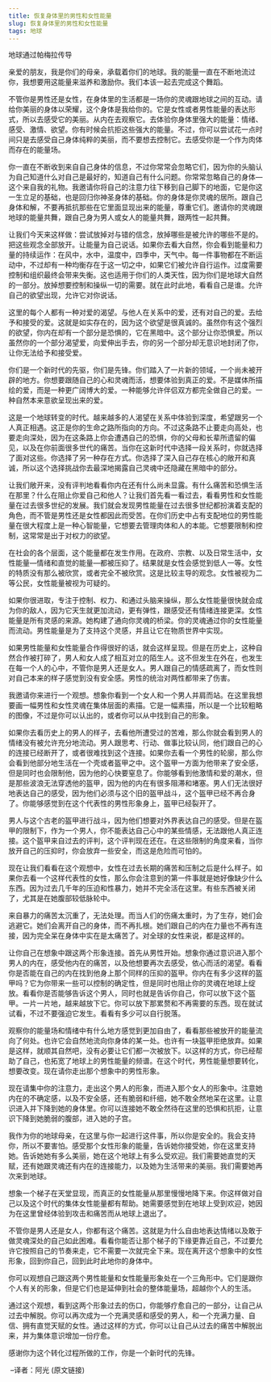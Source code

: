```yaml
--- 
title: 恢复身体里的男性和女性能量 
slug: 恢复身体里的男性和女性能量 
tags: 地球
--- 
```

地球通过帕梅拉传导

亲爱的朋友，我是你们的母亲，承载着你们的地球。我的能量一直在不断地流过你，我想要用这能量来滋养和激励你。我们本该一起去完成这个舞蹈。

不管你是男性还是女性，在身体里的生活都是一场你的灵魂跟地球之间的互动。请给你美丽的身体以荣耀，这个身体是我给你的。它是女性或者男性能量的表达形式，所以去感受它的美丽。从内在去观察它。去体验你身体里强大的能量：情绪、感受、激情、欲望。你有时候会抗拒这些强大的能量。不过，你可以尝试花一点时间只是去感受自己身体纯粹的美丽，而不要想去控制它。去感受你是一个作为肉体而存在的能量场。

你一直在不断收到来自自己身体的信息，不过你常常会忽略它们，因为你的头脑认为自己知道什么对自己是最好的，知道自己有什么问题。你常常忽略自己的身体—这个来自我的礼物。我邀请你将自己的注意力往下移到自己脚下的地面，它是你这一生立足的基础，也是回归你神圣身体的基础。你的身体是你灵魂的居所。跟自己身体和解，不要再抵抗那些在它里面显现出来的能量，尊重它们。邀请你的灵魂跟地球的能量共舞，跟自己身为男人或女人的能量共舞，跟两性一起共舞。

让我们今天来这样做：尝试放掉对与错的信念，放掉哪些是被允许的哪些不是的。把这些观念全部放开。让能量为自己说话。如果你去看大自然，你会看到能量和力量的持续运作：在风中，水中，温度中，四季中，天气中。每一件事物都在不断运动中，不过却有一种均衡存在于这一切之中，如果它们被允许自行运作。过度需要控制和组织最终会带来失衡。这也适用于你们的人类天性，因为你们是地球大自然的一部分。放掉想要控制和操纵一切的需要。就在此时此地，看看自己是谁。允许自己的欲望出现，允许它对你说话。

这里的每个人都有一种对爱的渴望。与他人在关系中的爱，还有对自己的爱。去给予和接受的爱。这就是如实存在的，因为这个欲望是很真诚的。虽然你有这个强烈的欲望，你内在却有一个部分是恐惧的，它在黑暗中。这个部分让你恐惧爱。所以虽然你的一个部分渴望爱，向爱伸出手去，你的另一个部分却无意识地封闭了你，让你无法给予和接受爱。

你们是一个新时代的先驱，你们是先锋。你们踏入了一片新的领域，一个尚未被开辟的地方。你想要跟随自己的心和灵魂而活，想要体验到真正的爱。不是媒体所描绘的爱，而是一种更广阔博大的爱。一种能够允许伴侣双方都完全做自己的爱。一种自然本来意欲呈现出来的爱。

这是一个地球转变的时代。越来越多的人渴望在关系中体验到深度，希望跟另一个人真正相遇。这正是你的生命之路所指向的方向。不过这条路不止要走向高处，也要走向深处，因为在这条路上你会遭遇自己的恐惧，你的父母和长辈所遗留的偏见，以及在你前面很多世代的痛苦。当你在这新时代中选择一段关系时，你就选择了面对这些。你选择了另一种存在方式。你选择了深入自己存在核心的敞开和真诚，所以这个选择挑战你去最深地揭露自己灵魂中还隐藏在黑暗中的部分。

让我们敞开来，没有评判地看看你内在还有什么尚未显露。有什么痛苦和恐惧生活在那里？什么在阻止你爱自己和他人？让我们首先看一看过去，看看男性和女性能量在过去很多世纪的发展。我们就会发现男性能量在过去很多世纪都扮演着支配的角色，而不管是男性还是女性都因此而受苦。在你们历史中占有支配地位的男性能量在很大程度上是一种心智能量，它想要去管理肉体和人的本能。它想要限制和控制，这常常是出于对权力的欲望。

在社会的各个层面，这个能量都在发生作用。在政府、宗教、以及日常生活中，女性能量—情绪和直觉的能量—都被压抑了。结果就是女性会感觉到低人一等。女性的特质没有那么被欣赏，或者完全不被欣赏。这是比较主导的观念。女性被视为二等公民，女性能量被视为可疑的。

如果你很进取，专注于控制、权力、和通过头脑来操纵，那么女性能量很快就会成为你的敌人，因为它天生就更加流动，更有弹性，跟感受还有情绪连接更深。女性能量是所有灵感的来源。她构建了通向你灵魂的桥梁。你的灵魂通过你的女性能量而流动。男性能量是为了支持这个灵感，并且让它在物质世界中实现。

如果男性能量和女性能量合作得很好的话，就会这样呈现。但是在历史上，这种自然合作被打碎了，男人和女人成了相互对立的陌生人。这不但发生在外在，也发生在每一个人的心中，不管你是男人还是女人。男人跟自己的情感疏离了，而女性则对自己本来的样子感觉到没有安全感。男性的统治对两性都带来了伤害。

我邀请你来进行一个观想。想象你看到一个女人和一个男人并肩而站。在这里我想要画一幅男性和女性灵魂在集体层面的素描。它是一幅素描，所以是一个比较粗略的图像，不过是你可以认出的，或者你可以从中找到自己的形象。

如果你去看历史上的男人的样子，去看他所遭受过的苦难，那么你就会看到男人的情绪没有被允许充分地流动。男人跟思考、行动、做事比较认同，他们跟自己的心的连接已经断开了，或者很难找到这个连接。如果你去看一个男性的轮廓，那么你会看到他部分地生活在一个壳或者盔甲之中。这个盔甲一方面为他带来了安全感，但是同时也会限制他，因为他的心快要窒息了。你能够看到他激情和爱的潮水，但是那些波浪无法穿透他的盔甲，因为他的内在有很多阻滞和堵塞。男人们无法很好地表达自己的感受，因为他们必须与这个旧的盔甲战斗，这个盔甲已经不再合身了。你能够感觉到在这个代表性的男性形象身上，盔甲已经裂开了。

男人与这个古老的盔甲进行战斗，因为他们想要对外界表达自己的感受。但是在盔甲的限制下，作为一个男人，你不能表达自己心中的某些情感，无法跟他人真正连接。这个盔甲来自过去的评判，这个评判现在还在。在这些限制的角度来看，当你放开自己的压抑时，你会放弃一些安全，而这是危险而可怕的。

现在让我们看看在这个观想中，女性在过去长期的痛苦和压制之后是什么样子。如果你去看一个这样代表性的女性，那么你会注意到的第一件事就是她好像缺少什么东西。因为过去几千年的压迫和性暴力，她并不完全活在这里。有些东西被关闭了，尤其是在她腹部较低脉轮中。

来自暴力的痛苦太沉重了，无法处理。而当人们的伤痛太重时，为了生存，她们会逃避它。她们会离开自己的身体，而不再扎根。她们跟自己的内在力量也不再有连接，因为完全呆在身体中实在是太痛苦了。对全球的女性来说，都是这样的。

让你自己在想象中跟这两个形象连接。首先从男性开始。想象你通过意识进入那个男人的内在，感受他内在的痛苦，以及他想要再次去感受，依心而活的渴望。看看你是否能在自己的内在找到他身上那个同样的压抑的盔甲。你内在有多少这样的盔甲吗？它为你带来一些可以控制的确定性，但是同时也阻止你的灵魂在地球上绽放。看看你是否能够告诉这个男人，同时也就是告诉你自己，你可以放下这个盔甲。一片一片地，越来越放下它。你可以放下那累赘和不再需要的东西。现在就试试看，不过不要强迫它发生。看看有多少可以自行脱落。

观察你的能量场和情绪中有什么地方感觉到更加自由了，看看那些被放开的能量流向了何处。也许它会自然地流向你身体的某一处。也许有一块盔甲拒绝放弃。如果是这样，就顺其自然吧，没有必要让它们都一次被放下。以这样的方式，你已经帮助了自己，也拓宽了地球上的男性能量的频谱。在这个时代，男性能量想要转化，想要改变。现在请你走出那个想象中的男性形象。

现在请集中你的注意力，走出这个男人的形象，而进入那个女人的形象中。注意她内在的不确定感，以及不安全感，还有脆弱和纤细，她不敢全然地呆在这里。让意识进入并下降到她的身体里。你可以连接她不敢全然待在这里的恐惧和抗拒，让意识下降到她脆弱的腹部，进入她的子宫。

我作为你的地球母亲，在这里与你一起进行这件事，所以你是安全的。我会支持你，所以不要害怕。感受那个女性形象的能量，告诉她你接受她，你在这里支持她。告诉她她有多么美丽，她在这个地球上有多么受欢迎。我们需要她直觉的天赋，还有她跟灵魂还有内在的连接能力，以及她为生活带来的美丽。我们需要她再次来到地球。

想象一个梯子在天堂显现，而真正的女性能量从那里慢慢地降下来。你这样做对自己以及这个时代的集体女性能量都有帮助。她需要感觉到在地球上受到欢迎，她因为在这里曾经体验到攻击和痛苦而从地球上退出了。

不管你是男人还是女人，你都有这个痛苦。这就是为什么自由地表达情绪以及敢于做灵魂深处的自己如此困难。看看你能否让那个梯子的下缘更靠近自己，不过要允许它按照自己的节奏来走，它不需要一次就完全下来。现在离开这个想象中的女性形象，回到你自己，回到此时此地你的身体中。

你可以观想自己跟这两个男性能量和女性能量形象处在一个三角形中。它们是跟你个人有关的形象，但是它们也是延伸到社会的整体能量场，超越你个人的生活。

通过这个观想，看到这两个形象过去的伤口，你能够疗愈自己的一部分，让自己从过去中解脱。你可以再次成为一个充满灵感和感受的男人，和一个充满力量、自信、拥有直觉天赋的女性。通过这样的方式，你可以让自己从过去的痛苦中解脱出来，并为集体意识增加一份疗愈。

感谢你为这个转化过程所做的工作，你是一个新时代的先锋。

 –译者：阿光 (原文链接)